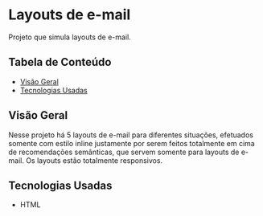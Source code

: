 # Layouts de e-mail

Projeto que simula layouts de e-mail.

## Tabela de Conteúdo

- [Visão Geral](#vis%C3%A3o-geral)
- [Tecnologias Usadas](#tecnologias-usadas)

## Visão Geral

Nesse projeto há 5 layouts de e-mail para diferentes situações, efetuados somente com estilo inline justamente por serem feitos totalmente em cima de recomendações semânticas, que servem somente para layouts de e-mail. Os layouts estão totalmente responsivos.

## Tecnologias Usadas

- HTML
